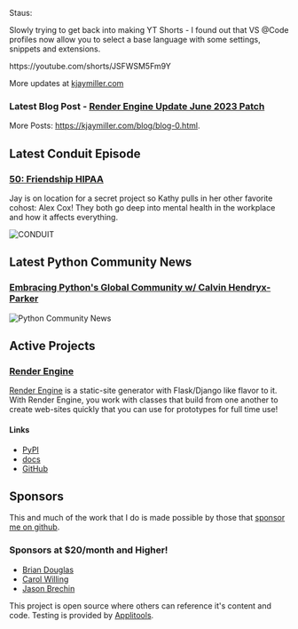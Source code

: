 Staus:
<p>Slowly trying to get back into making YT Shorts - I found out that VS @Code profiles now allow you to select a base language with some settings, snippets and extensions.</p>

<p>https://youtube.com/shorts/JSFWSM5Fm9Y</p>

More updates at [kjaymiller.com](https://kjaymiller.com/microblog/microblog-0)

### Latest Blog Post - [Render Engine Update June 2023 Patch](https://kjaymiller.com/blog/render-engine-update-june-2023-patch.html)

More Posts: <https://kjaymiller.com/blog/blog-0.html>.

## Latest Conduit Episode
### [50: Friendship HIPAA](http://relay.fm/conduit/50)
Jay is on location for a secret project so Kathy pulls in her other favorite cohost: Alex Cox! They both go deep into mental health in the workplace and how it affects everything.

![CONDUIT](https://kjaymiller.s3-us-west-2.amazonaws.com/images/conduit_artwork.png)

## Latest Python Community News
### [Embracing Python's Global Community w/ Calvin Hendryx-Parker](https://share.transistor.fm/s/4e02abd4)
![Python Community News](https://kjaymiller.azureedge.net/media/PCN%20Logo%20V0.16.jpg)

## Active Projects

### [Render Engine]
[Render Engine] is a static-site generator with Flask/Django like flavor to it.
With Render Engine, you work with classes that build from one another to create
web-sites quickly that you can use for prototypes for full time use!

#### Links
- [PyPI](https://pypi.org/project/render-engine)
- [docs](https://render-engine.readthedocs.io)
- [GitHub](https://github.com/kjaymiller/render_engine)

## Sponsors
This and much of the work that I do is made possible by those that [sponsor me
on github](https://github.com/sponsors/kjaymiller).

### Sponsors at $20/month and Higher!
- [Brian Douglas](https://github.com/bdougie)
- [Carol Willing](https://github.com/willingc)
- [Jason Brechin](https://github.com/brechin)


This project is open source where others can reference it's content and code. Testing is provided by [Applitools](https://www.applitools.com/).


[Render Engine]: https://render-engine.readthedocs.io